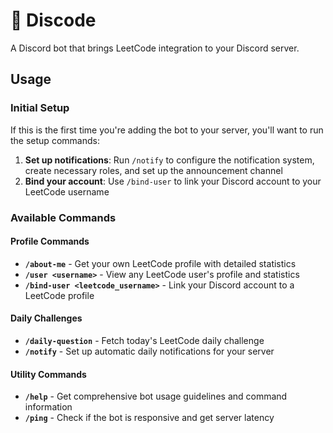 # 🤖 Discode

A Discord bot that brings LeetCode integration to your Discord server.

## Usage

### Initial Setup

If this is the first time you're adding the bot to your server, you'll want to run the setup commands:

1. **Set up notifications**: Run `/notify` to configure the notification system, create necessary roles, and set up the announcement channel
2. **Bind your account**: Use `/bind-user` to link your Discord account to your LeetCode username

### Available Commands

#### **Profile Commands**
- **`/about-me`** - Get your own LeetCode profile with detailed statistics
- **`/user <username>`** - View any LeetCode user's profile and statistics
- **`/bind-user <leetcode_username>`** - Link your Discord account to a LeetCode profile

#### **Daily Challenges**
- **`/daily-question`** - Fetch today's LeetCode daily challenge
- **`/notify`** - Set up automatic daily notifications for your server

#### **Utility Commands**
- **`/help`** - Get comprehensive bot usage guidelines and command information
- **`/ping`** - Check if the bot is responsive and get server latency
